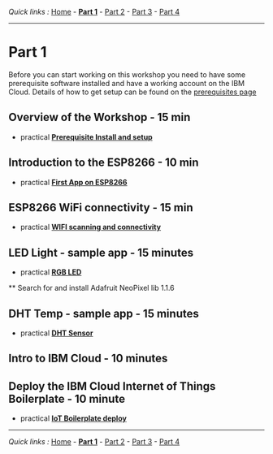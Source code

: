 *Quick links :*
[Home](/README.md) - [**Part 1**](/part1/README.md) - [Part 2](/part2/README.md) - [Part 3](/part3/README.md) - [Part 4](/part4/README.md)
***

# Part 1

Before you can start working on this workshop you need to have some prerequisite software installed and have a working account on the IBM Cloud.  Details of how to get setup can be found on the [prerequisites page](/part1/PREREQ.md)

## Overview of the Workshop - 15 min

- practical [**Prerequisite Install and setup**](/part1/PREREQ.md)

## Introduction to the ESP8266 - 10 min

- practical [**First App on ESP8266**](/part1/FIRSTAPP.md)

## ESP8266 WiFi connectivity - 15 min

- practical [**WIFI scanning and connectivity**](/part1/WIFI.md)

## LED Light - sample app - 15 minutes

- practical [**RGB LED**](/part1/LED.md)

** Search for and install Adafruit NeoPixel lib 1.1.6

## DHT Temp - sample app - 15 minutes

- practical [**DHT Sensor**](/part1/DHT.md)

## Intro to IBM Cloud - 10 minutes

## Deploy the IBM Cloud Internet of Things Boilerplate - 10 minute

- practical [**IoT Boilerplate deploy**](/part1/IOTCLOUD.md)

***
*Quick links :*
[Home](/README.md) - [**Part 1**](/part1/README.md) - [Part 2](/part2/README.md) - [Part 3](/part3/README.md) - [Part 4](/part4/README.md)
